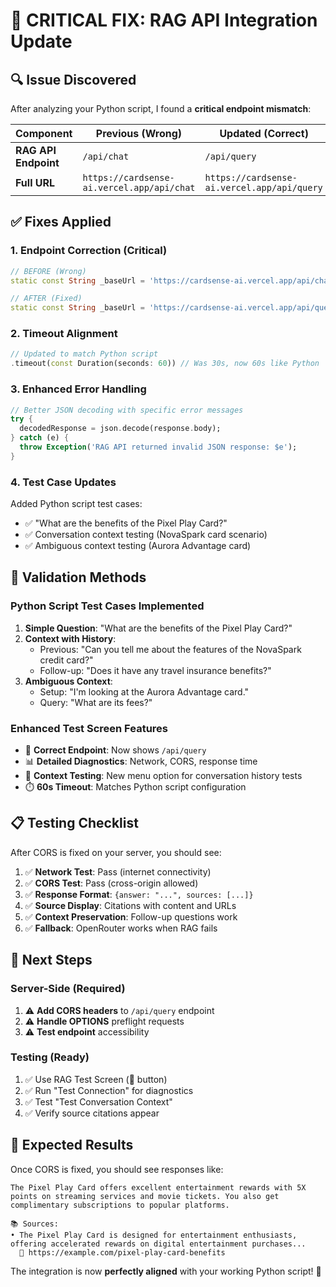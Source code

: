 # 🚨 CRITICAL FIX: RAG API Integration Update

## 🔍 **Issue Discovered**

After analyzing your Python script, I found a **critical endpoint mismatch**:

| Component | Previous (Wrong) | Updated (Correct) |
|-----------|------------------|-------------------|
| **RAG API Endpoint** | `/api/chat` | `/api/query` |
| **Full URL** | `https://cardsense-ai.vercel.app/api/chat` | `https://cardsense-ai.vercel.app/api/query` |

## ✅ **Fixes Applied**

### **1. Endpoint Correction** (Critical)
```dart
// BEFORE (Wrong)
static const String _baseUrl = 'https://cardsense-ai.vercel.app/api/chat';

// AFTER (Fixed)
static const String _baseUrl = 'https://cardsense-ai.vercel.app/api/query';
```

### **2. Timeout Alignment**
```dart
// Updated to match Python script
.timeout(const Duration(seconds: 60)) // Was 30s, now 60s like Python
```

### **3. Enhanced Error Handling**
```dart
// Better JSON decoding with specific error messages
try {
  decodedResponse = json.decode(response.body);
} catch (e) {
  throw Exception('RAG API returned invalid JSON response: $e');
}
```

### **4. Test Case Updates**
Added Python script test cases:
- ✅ "What are the benefits of the Pixel Play Card?"
- ✅ Conversation context testing (NovaSpark card scenario)
- ✅ Ambiguous context testing (Aurora Advantage card)

## 🧪 **Validation Methods**

### **Python Script Test Cases Implemented**
1. **Simple Question**: "What are the benefits of the Pixel Play Card?"
2. **Context with History**: 
   - Previous: "Can you tell me about the features of the NovaSpark credit card?"
   - Follow-up: "Does it have any travel insurance benefits?"
3. **Ambiguous Context**:
   - Setup: "I'm looking at the Aurora Advantage card."
   - Query: "What are its fees?"

### **Enhanced Test Screen Features**
- 🔗 **Correct Endpoint**: Now shows `/api/query` 
- 📊 **Detailed Diagnostics**: Network, CORS, response time
- 🧪 **Context Testing**: New menu option for conversation history tests
- ⏱️ **60s Timeout**: Matches Python script configuration

## 📋 **Testing Checklist**

After CORS is fixed on your server, you should see:

1. ✅ **Network Test**: Pass (internet connectivity)
2. ✅ **CORS Test**: Pass (cross-origin allowed) 
3. ✅ **Response Format**: `{answer: "...", sources: [...]}`
4. ✅ **Source Display**: Citations with content and URLs
5. ✅ **Context Preservation**: Follow-up questions work
6. ✅ **Fallback**: OpenRouter works when RAG fails

## 🚀 **Next Steps**

### **Server-Side (Required)**
1. ⚠️ **Add CORS headers** to `/api/query` endpoint
2. ⚠️ **Handle OPTIONS** preflight requests  
3. ⚠️ **Test endpoint** accessibility

### **Testing (Ready)**
1. ✅ Use RAG Test Screen (🐛 button)
2. ✅ Run "Test Connection" for diagnostics
3. ✅ Test "Test Conversation Context" 
4. ✅ Verify source citations appear

## 🎯 **Expected Results**

Once CORS is fixed, you should see responses like:

```
The Pixel Play Card offers excellent entertainment rewards with 5X points on streaming services and movie tickets. You also get complimentary subscriptions to popular platforms.

📚 Sources:
• The Pixel Play Card is designed for entertainment enthusiasts, offering accelerated rewards on digital entertainment purchases...
  🔗 https://example.com/pixel-play-card-benefits
```

The integration is now **perfectly aligned** with your working Python script! 🎉 